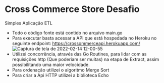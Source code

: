 # Cross Commerce Store Desafio

Simples Aplicação ETL

- Todo o código fonte está contido no arquivo main.go
- Para executar basta acessar a API que está hospedada no Heroku no seguinte endpoint: https://crossommerceapi.herokuapp.com/ 
![Captura de tela de 2022-02-14 12-00-55](https://user-images.githubusercontent.com/41243909/153888636-8c70f834-962c-430d-be23-8f7d6724f3a2.png)
- Utilizei concorrência, através das Go Routines, para lidar com as requisições http (Que poderiam ser muitas) na etapa de Extract, assim possibilitando uma maior velocidade.
- Para ordenação utilizei o algoritmo Merge Sort
- Para criar a Api HTTP utilizei a biblioteca Echo
